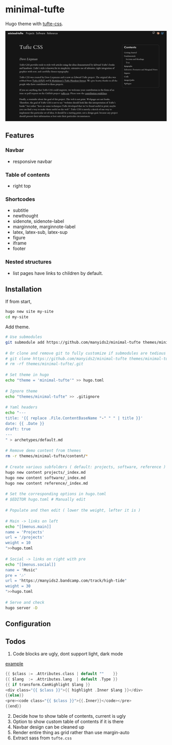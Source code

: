 # minimal-tufte

Hugo theme with [tufte-css](https://github.com/edwardtufte/tufte-css.git).

![screenshot](./screenshot.png)

## Features


### Navbar

- responsive navbar

### Table of contents

- right top


### Shortcodes

- subtitle
- newthought
- sidenote, sidenote-label
- marginnote, marginnote-label
- latex, latex-sub, latex-sup
- figure
- iframe
- footer

### Nested structures

- list pages have links to children by default.


## Installation

If from start,

```bash
hugo new site my-site
cd my-site
```

Add theme.

```bash
# Use submodules
git submodule add https://github.com/manyids2/minimal-tufte themes/minimal-tufte

# Or clone and remove git to fully customize if submodules are tedious
# git clone https://github.com/manyids2/minimal-tufte themes/minimal-tufte
# rm -rf themes/minimal-tufte/.git

# Set theme in hugo
echo "theme = 'minimal-tufte'" >> hugo.toml

# Ignore theme
echo "themes/minimal-tufte" >> .gitignore

# Yaml headers
echo "---
title: '{{ replace .File.ContentBaseName "-" " " | title }}'
date: {{ .Date }}
draft: true
---
" > archetypes/default.md

# Remove demo content from themes
rm -r themes/minimal-tufte/content/*

# Create various subfolders ( default: projects, software, reference )
hugo new content projects/_index.md
hugo new content software/_index.md
hugo new content reference/_index.md

# Set the corresponding options in hugo.toml
# $EDITOR hugo.toml # Manually edit

# Populate and then edit ( lower the weight, lefter it is )

# Main -> links on left
echo "[[menus.main]]
name = 'Projects'
url = '/projects'
weight = 10
">>hugo.toml

# Social -> links on right with pre
echo "[[menus.social]]
name = "Music"
pre = '🎶'
url = "https://manyids2.bandcamp.com/track/high-tide"
weight = 30
">>hugo.toml

# Serve and check
hugo server -D
```

## Configuration

## Todos

1. Code blocks are ugly, dont support light, dark mode

[example](https://discourse.gohugo.io/t/documentation-for-code-block-render-hooks/37610/2)

```go
{{ $class := .Attributes.class | default ""    }}
{{ $lang  := .Attributes.lang  | default .Type }}
{{ if transform.CanHighlight $lang }}
<div class="{{ $class }}">{{ highlight .Inner $lang }}</div>
{{else}}
<pre><code class="{{ $class }}">{{.Inner}}</code></pre>
{{end}}
```

2. Decide how to show table of contents, current is ugly
3. Option to show custom table of contents if it is there
4. Navbar design can be cleaned up
5. Render entire thing as grid rather than use margin-auto
6. Extract sass from `tufte.css`
